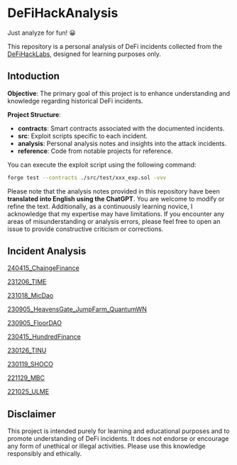 # DeFiHackAnalysis

Just analyze for fun! 😀

This repository is a personal analysis of DeFi incidents collected from the [DeFiHackLabs](https://github.com/SunWeb3Sec/DeFiHackLabs), designed for learning purposes only. 

## Intoduction

**Objective**: The primary goal of this project is to enhance understanding and knowledge regarding historical DeFi incidents.

**Project Structure**:
 - **contracts**: Smart contracts associated with the documented incidents.
 - **src**: Exploit scripts specific to each incident.
 - **analysis**: Personal analysis notes and insights into the attack incidents.
 - **reference**: Code from notable projects for reference. 

You can execute the exploit script using the following command:

```bash
forge test --contracts ./src/test/xxx_exp.sol -vvv
```

Please note that the analysis notes provided in this repository have been **translated into English using the ChatGPT**. You are welcome to modify or refine the text. Additionally, as a continuously learning novice, I acknowledge that my expertise may have limitations. If you encounter any areas of misunderstanding or analysis errors, please feel free to open an issue to provide constructive criticism or corrections.

## Incident Analysis

[240415_ChaingeFinance](./analysis/240415_ChaingeFinance.md)

[231206_TIME](./analysis/231206_TIME.md)

[231018_MicDao](./analysis/231018_MicDao.md)

[230905_HeavensGate_JumpFarm_QuantumWN](./analysis/230905_HeavensGate_JumpFarm_QuantumWN.md)

[230905_FloorDAO](./analysis/230905_FloorDAO.md)

[230415_HundredFinance](./analysis/230415_HundredFinance.md)

[230126_TINU](./analysis/230126_TINU.md)

[230119_SHOCO](./analysis/230119_SHOCO.md)

[221129_MBC](./analysis/221129_MBC.md)

[221025_ULME](./analysis/221025_ULME.md)

## Disclaimer

This project is intended purely for learning and educational purposes and to promote understanding of DeFi incidents. It does not endorse or encourage any form of unethical or illegal activities. Please use this knowledge responsibly and ethically.

